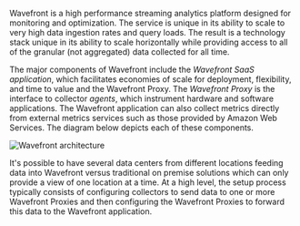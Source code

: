 Wavefront is a high performance streaming analytics platform designed for monitoring and optimization.  The service is unique in its ability to scale to very high data ingestion rates and query loads. The result is a technology stack unique in its ability to scale horizontally while providing access to all of the granular (not aggregated) data collected for all time.

The major components of Wavefront include the *Wavefront SaaS application*, which facilitates economies of scale for deployment, flexibility, and time to value and the Wavefront Proxy.  The *Wavefront Proxy* is the interface to collector *agents*, which instrument hardware and software applications. The Wavefront application can also collect metrics directly from external metrics services such as those provided by Amazon Web Services. The diagram below depicts each of these components.

![Wavefront architecture](images/wavefront_architecture.png)

It's possible to have several data centers from different locations feeding data into Wavefront versus traditional on premise solutions which can only provide a view of one location at a time.  At a high level, the setup process typically consists of configuring collectors to send data to one or more Wavefront Proxies and then configuring the Wavefront Proxies to forward this data to the Wavefront application.
